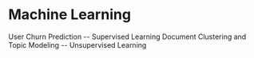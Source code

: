 # Machine Learning
User Churn Prediction -- Supervised Learning
Document Clustering and Topic Modeling -- Unsupervised Learning